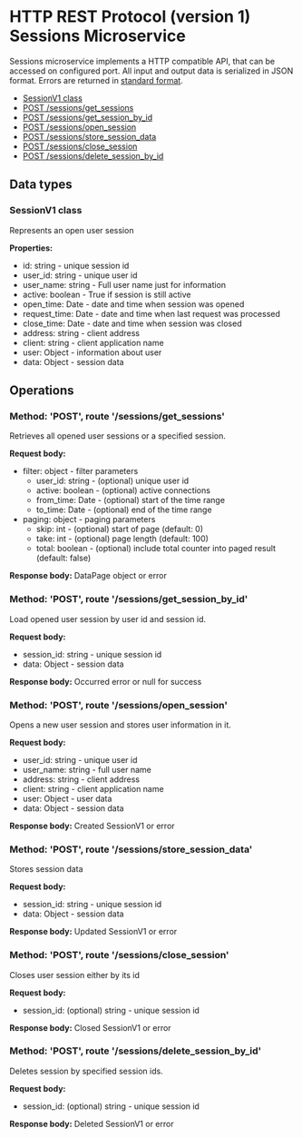 # HTTP REST Protocol (version 1) <br/> Sessions Microservice

Sessions microservice implements a HTTP compatible API, that can be accessed on configured port.
All input and output data is serialized in JSON format. Errors are returned in [standard format]().

* [SessionV1 class](#class1)
* [POST /sessions/get_sessions](#operation1)
* [POST /sessions/get_session_by_id](#operation2)
* [POST /sessions/open_session](#operation3)
* [POST /sessions/store_session_data](#operation4)
* [POST /sessions/close_session](#operation5)
* [POST /sessions/delete_session_by_id](#operation6)

## Data types

### <a name="class1"></a> SessionV1 class

Represents an open user session

**Properties:**
- id: string - unique session id
- user_id: string - unique user id
- user_name: string - Full user name just for information
- active: boolean - True if session is still active
- open_time: Date - date and time when session was opened
- request_time: Date - date and time when last request was processed
- close_time: Date - date and time when session was closed
- address: string - client address
- client: string - client application name
- user: Object - information about user
- data: Object - session data

## Operations

### <a name="operation1"></a> Method: 'POST', route '/sessions/get_sessions'

Retrieves all opened user sessions or a specified session.

**Request body:** 
- filter: object - filter parameters
  - user_id: string - (optional) unique user id
  - active: boolean - (optional) active connections
  - from_time: Date - (optional) start of the time range
  - to_time: Date - (optional) end of the time range
- paging: object - paging parameters
  - skip: int - (optional) start of page (default: 0)
  - take: int - (optional) page length (default: 100)
  - total: boolean - (optional) include total counter into paged result (default: false)

**Response body:**
DataPage<SessionV1> object or error

### <a name="operation2"></a> Method: 'POST', route '/sessions/get\_session\_by_id'

Load opened user session by user id and session id.

**Request body:**
- session_id: string - unique session id
- data: Object - session data

**Response body:**
Occurred error or null for success

### <a name="operation3"></a> Method: 'POST', route '/sessions/open_session'

Opens a new user session and stores user information in it.

**Request body:**
- user_id: string - unique user id
- user_name: string - full user name
- address: string - client address
- client: string - client application name
- user: Object - user data
- data: Object - session data

**Response body:**
Created SessionV1 or error

### <a name="operation4"></a> Method: 'POST', route '/sessions/store\_session\_data'

Stores session data

**Request body:** 
- session_id: string - unique session id
- data: Object - session data

**Response body:**
Updated SessionV1 or error

### <a name="operation5"></a> Method: 'POST', route '/sessions/close_session'

Closes user session either by its id

**Request body:** 
- session_id: (optional) string - unique session id

**Response body:**
Closed SessionV1 or error


### <a name="operation6"></a> Method: 'POST', route '/sessions/delete\_session\_by_id'

Deletes session by specified session ids.

**Request body:** 
- session_id: (optional) string - unique session id

**Response body:**
Deleted SessionV1 or error
